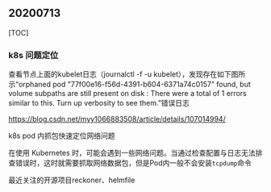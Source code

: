 ## 20200713

[TOC]

### k8s 问题定位

查看节点上面的kubelet日志（journalctl -f -u kubelet），发现存在如下图所示“orphaned pod "77f00e16-f56d-4391-b604-6371a74c0157" found, but volume subpaths are still present on disk : There were a total of 1 errors similar to this. Turn up verbosity to see them.”错误日志

https://blog.csdn.net/myy1066883508/article/details/107014994/



k8s pod 内抓包快速定位网络问题

在使用 Kubernetes 时，可能会遇到一些网络问题。当通过检查配置与日志无法排查错误时，这时就需要抓取网络数据包，但是Pod内一般不会安装`tcpdump`命令



最近关注的开源项目reckoner、helmfile




